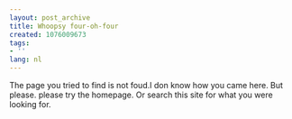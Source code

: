 ```yaml
---
layout: post_archive
title: Whoopsy four-oh-four
created: 1076009673
tags:
- ''
lang: nl
---
```

The page you tried to find is not foud.I don know how you came here. But please. please try the homepage. Or search this site for what you were looking for.
